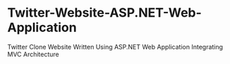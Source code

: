 # Twitter-Website-ASP.NET-Web-Application
Twitter Clone Website Written Using ASP.NET Web Application Integrating MVC Architecture 

